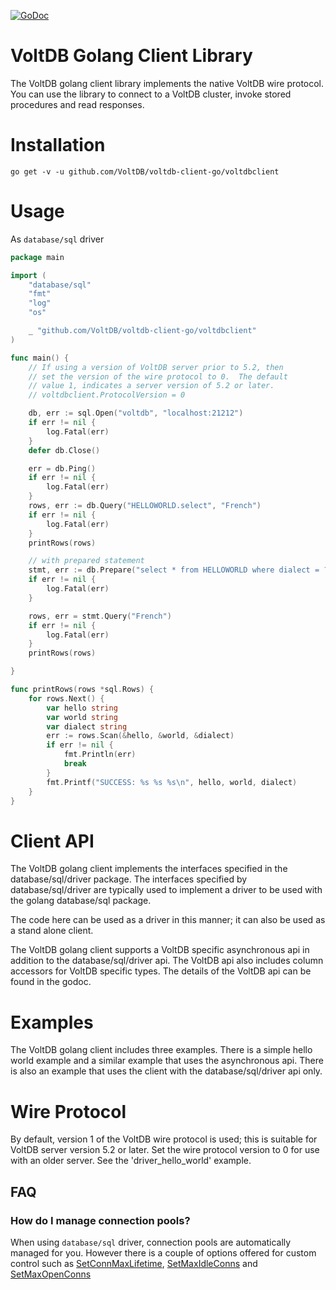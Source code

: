 [![GoDoc](https://godoc.org/github.com/VoltDB/voltdb-client-go/voltdbclient?status.svg)](https://godoc.org/github.com/VoltDB/voltdb-client-go/voltdbclient) 

# VoltDB Golang Client Library

The VoltDB golang client library implements the native VoltDB wire protocol. You can
use the library to connect to a VoltDB cluster, invoke stored procedures and
read responses.

# Installation

    go get -v -u github.com/VoltDB/voltdb-client-go/voltdbclient

# Usage

As `database/sql` driver

```go
package main

import (
	"database/sql"
	"fmt"
	"log"
	"os"

	_ "github.com/VoltDB/voltdb-client-go/voltdbclient"
)

func main() {
	// If using a version of VoltDB server prior to 5.2, then
	// set the version of the wire protocol to 0.  The default
	// value 1, indicates a server version of 5.2 or later.
	// voltdbclient.ProtocolVersion = 0

	db, err := sql.Open("voltdb", "localhost:21212")
	if err != nil {
		log.Fatal(err)
	}
	defer db.Close()

	err = db.Ping()
	if err != nil {
		log.Fatal(err)
	}
	rows, err := db.Query("HELLOWORLD.select", "French")
	if err != nil {
		log.Fatal(err)
	}
	printRows(rows)

	// with prepared statement
	stmt, err := db.Prepare("select * from HELLOWORLD where dialect = ?")
	if err != nil {
		log.Fatal(err)
	}

	rows, err = stmt.Query("French")
	if err != nil {
		log.Fatal(err)
	}
	printRows(rows)

}

func printRows(rows *sql.Rows) {
	for rows.Next() {
		var hello string
		var world string
		var dialect string
		err := rows.Scan(&hello, &world, &dialect)
		if err != nil {
			fmt.Println(err)
			break
		}
		fmt.Printf("SUCCESS: %s %s %s\n", hello, world, dialect)
	}
}
```

# Client API

The VoltDB golang client implements the interfaces specified in the database/sql/driver
package.  The interfaces specified by database/sql/driver are typically used to implement
a driver to be used with the golang database/sql package.

The code here can be used as a driver in this manner; it can also be used as a stand
alone client.

The VoltDB golang client supports a VoltDB specific asynchronous api in addition to the
database/sql/driver api.  The VoltDB api also includes column accessors for VoltDB
specific types.  The details of the VoltDB api can be found in the godoc.


# Examples
The VoltDB golang client includes three examples.  There is a simple hello world example
and a similar example that uses the asynchronous api.  There is also an example that
uses the client with the database/sql/driver api only.

# Wire Protocol

By default, version 1 of the VoltDB wire protocol is used; this is suitable for
VoltDB server version 5.2 or later.  Set the wire protocol version to 0 for use
with an older server.  See the 'driver_hello_world' example.


## FAQ

### How do I manage connection pools?

When using `database/sql` driver, connection pools are automatically managed for
you. However there is a couple of options offered for custom control such as
[SetConnMaxLifetime](https://golang.org/pkg/database/sql/#DB.SetConnMaxLifetime),
[SetMaxIdleConns](https://golang.org/pkg/database/sql/#DB.SetMaxIdleConns) and
[SetMaxOpenConns](https://golang.org/pkg/database/sql/#DB.SetMaxOpenConns)